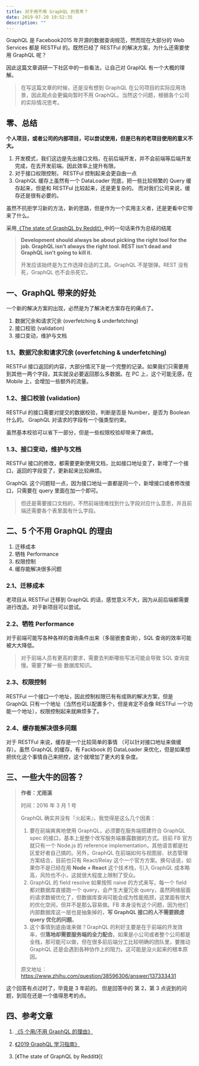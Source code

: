```yaml
---
title: 对于用不用 GraphQL 的思考？
date: 2019-07-20 19:52:35
description: ""
---
```


GraphQL 是 Facebook2015 年开源的数据查询规范，然而现在大部分的 Web Services 都是 RESTFul 的。既然已经了 RESTFul 的解决方案，为什么还需要使用 GraphQL 呢？

因此这篇文章调研一下社区中的一些看法，让自己对 GraplQL 有一个大概的理解。

> 在写这篇文章的时候，还是没有想到 GraphQL 在公司项目的实际应用场景，因此观点会更偏向暂时不用 GraphQL。当然这个问题，根据各个公司的实际情况思考。

## 零、总结

**个人项目，或者公司的内部项目，可以尝试使用，但是已有的老项目使用的意义不大。**

1. 开发模式，我们这边是先出接口文档，在前后端开发，并不会前端等后端开发完成，在去开发前端。因此效率上提升有限。
2. 对于接口权限控制， RESTFul 控制起来会更自由一点
3. GraphQL 缓存上虽然有一个 DataLoader 兜底，把一些比较频繁的 Query 缓存起来，但是和 RESTFul 比较起来，还是更复杂的。 而对我们公司来说，缓存还是很有必要的。

虽然不抗拒学习新的方法，新的思路，但是作为一个实用主义者，还是更看中它带来了什么。

采用[《The state of GraphQL by Reddit》](https://blog.graphqleditor.com/the-state-of-graphql-by-reddit/)中的一句话来作为总结的结尾

> **Development should always be about picking the right tool for the job. GraphQL isn’t always the right tool. REST isn’t dead and GraphQL isn’t going to kill it.**
>
> 开发应该始终是为工作选择合适的工具。GraphQL 不是银弹。REST 没有死，GraphQL 也不会杀死它。

## 一、GraphQL 带来的好处

一个新的解决方案的出现，必然是为了解决老方案存在的痛点了。

1. 数据冗余和请求冗余 (overfetching & underfetching)
2. 接口校验 (validation)
3. 接口变动，维护与文档

### 1.1、数据冗余和请求冗余 (overfetching & underfetching)

RESTFul 接口返回的内容，大部分情况下是一个完整的记录。如果我们只需要用到其他一两个字段，其实就没必要返回那么多数据。在 PC 上，这个可能无感，在 Mobile 上，会增加一些额外的流量。

### 1.2、接口校验 (validation)

RESTFul 的接口需要对提交的数据校验，判断是否是 Number，是否为 Boolean 什么的。 GraphQL 对请求的字段有一个强类型约束。

虽然基本校验可以省下一部分，但是一些权限校验却带来了麻烦。

### 1.3、接口变动，维护与文档

RESTFul 接口的修改，都需要更新使用文档，比如接口地址变了，新增了一个接口，返回的字段变了，更新起来比较麻烦。

GraphQL 这个问题轻一点，因为接口地址一直都是同一个，新增接口或者修改接口，只需要在 query 里面在加一个即可。

> 但还是需要接口文档的，不然前端很难找到什么字段对应什么意思，并且前端还需要各个表里面有什么字段。

## 二、5 个不用 GraphQL 的理由

1. 迁移成本
2. 牺牲 Performance
3. 权限控制
4. 缓存能解决很多问题

### 2.1、迁移成本

老项目从 RESTFul 迁移到 GraphQL 的话，感觉意义不大，因为从前后端都需要进行改造。对于新项目可以尝试。

### 2.2、牺牲 Performance

对于前端可能写各种各样的查询条件出来（多层嵌套查询），SQL 查询的效率可能被大大降低。

> 对于前端人员有更高的要求，需要去判断哪些写法可能会导致 SQL 查询变慢。需要了解一些 数据库知识。

### 2.3、权限控制

RESTFul 一个接口一个地址，因此控制权限已有有成熟的解决方案，但是 GraphQL 只有一个地址（当然也可以配置多个，但是肯定不会像 RESTFul 一个功能一个地址），权限控制起来就麻烦多了。

### 2.4、缓存能解决很多问题

对于 RESTFul 来说，缓存是一个比较简单的事情 （可以针对接口地址来做缓存）。虽然 GraphQL 的缓存，有 Fackbook 的 DataLoader 来优化，但是如果想把优化这个事情自己来把控，这个就增加了更大的复杂度。

## 三、一些大牛的回答？

> **作者：尤雨溪**
>
> 时间：2016 年 3 月 1 号
>
> GraphQL 确实并没有『火起来』，我觉得是这么几个因素：
>
> 1. 要在前端爽爽地使用 GraphQL，必须要在服务端搭建符合 GraphQL spec 的接口，基本上是整个改写服务端暴露数据的方式。目前 FB 官方就只有一个 Node.js 的 reference implementation，其他语言都是社区爱好者自己搞的。另外，GraphQL 在前端如何与视图层、状态管理方案结合，目前也只有 React/Relay 这个一个官方方案。换句话说，如果你不是已经在用 **Node + React** 这个技术栈，引入 GraphQL 成本略高，风险也不小，这就很大程度上限制了受众。
> 2. GraphQL 的 field resolve 如果按照 naive 的方式来写，每一个 field 都对数据库直接跑一个 query，会产生大量冗余 query，虽然网络层面的请求数被优化了，但数据库查询可能会成为性能瓶颈，这里面有很大的优化空间，但并不是那么容易做。FB 本身没有这个问题，因为他们内部数据库这一层也是抽象掉的，**写 GraphQL 接口的人不需要顾虑 query 优化的问题**。
> 3. 这个事情到底由谁来做？GraphQL 的利好主要是在于前端的开发效率，但**落地却需要服务端的全力配合**。如果是小公司或者整个公司都是全栈，那可能可以做，但在很多前后端分工比较明确的团队里，要推动 GraphQL 还是会遇到各种协作上的阻力。这可能是没火起来的根本原因。
>
> 原文地址：https://www.zhihu.com/question/38596306/answer/137333431

这个回答有点过时了，毕竟是 3 年前的。 但是回答中的 第 2，第 3 点说到的问题，到现在还是一个值得思考的点。

## 四、参考文章

1. [《5 个用/不用 GraphQL 的理由》](https://www.jianshu.com/p/12dff5905cf6)

2. [《2019 GraphQL 学习指南》](https://juejin.im/post/5c3d54096fb9a049c04346db)
3. [《The state of GraphQL by Reddit》](
